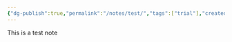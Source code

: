 ```yaml
---
{"dg-publish":true,"permalink":"/notes/test/","tags":["trial"],"created":"2025-07-22T18:40:17.852+01:00","updated":"2025-07-22T18:46:25.684+01:00"}
---
```


This is a test note
